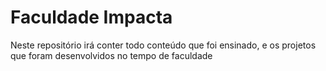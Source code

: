 # Faculdade Impacta

Neste repositório irá conter todo conteúdo que foi ensinado, e os projetos que foram desenvolvidos no tempo de faculdade